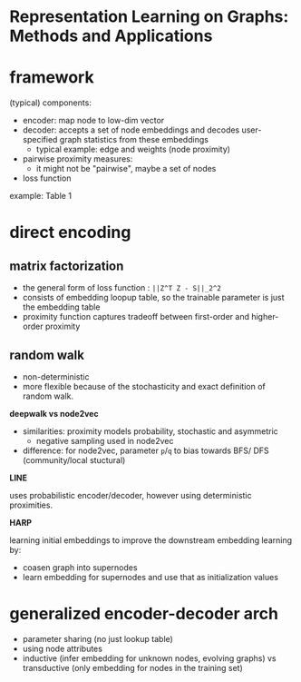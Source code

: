 # Representation Learning on Graphs: Methods and Applications

# framework

(typical) components:

- encoder: map node to low-dim vector
- decoder: accepts a set of node embeddings and decodes user-specified graph statistics from these embeddings
  - typical example: edge and weights (node proximity)
- pairwise proximity measures: 
  - it might not be "pairwise", maybe a set of nodes
- loss function

example: Table 1

# direct encoding

## matrix factorization

- the general form of loss function : `||Z^T Z - S||_2^2`
- consists of embedding loopup table, so the trainable parameter is just the embedding table
- proximity function captures tradeoff between first-order and higher-order proximity



## random walk

- non-deterministic
- more flexible because of the stochasticity and exact definition of random walk.

**deepwalk vs node2vec**

- similarities: proximity models probability, stochastic and asymmetric
  - negative sampling used in node2vec
- difference: for node2vec, parameter `p`/`q` to bias towards BFS/ DFS (community/local stuctural)

**LINE**

uses probabilistic encoder/decoder, however using deterministic proximities. 

**HARP**

learning initial embeddings to improve the downstream embedding learning by:

- coasen graph into supernodes
- learn embedding for supernodes and use that as initialization values

# generalized encoder-decoder arch

- parameter sharing (no just lookup table)
- using node attributes
- inductive (infer embedding for unknown nodes, evolving graphs) vs transductive (only embedding for nodes in the training set)

## 